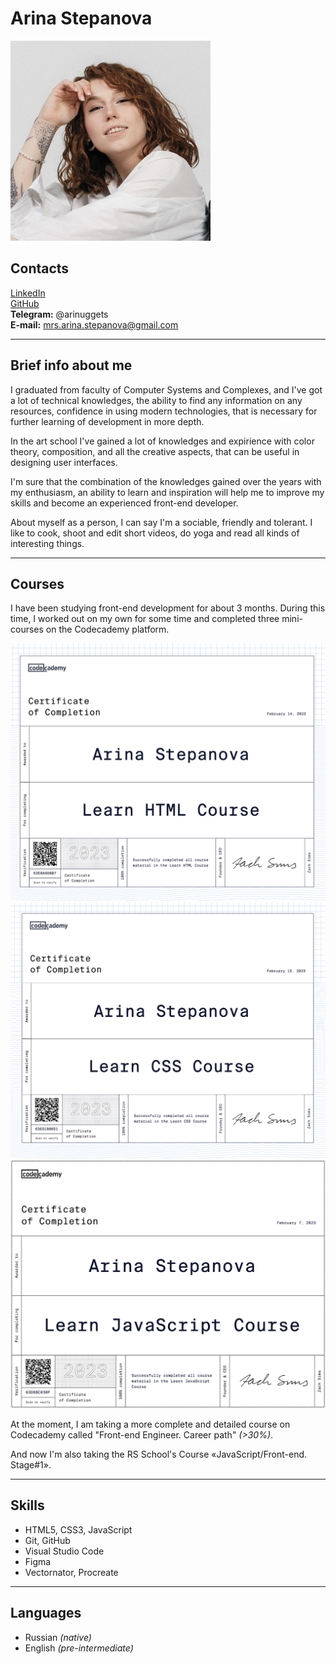 # Arina Stepanova
![my photo](img/myPhoto.jpeg)


## Contacts

[LinkedIn](https://www.linkedin.com/in/arina-stepanova-073ab6268/) <br>
[GitHub](https://github.com/arina-stepanova) <br>
**Telegram:** @arinuggets <br>
**E-mail:** <mrs.arina.stepanova@gmail.com> <br>

---

## Brief info about me

I graduated from faculty of Computer Systems and Complexes, and I've got a lot of technical knowledges, the ability to find any information on any resources, confidence in using modern technologies, that is necessary for further learning of development in more depth.

In the art school I've gained a lot of knowledges and expirience with color theory, composition, and all the creative aspects, that can be useful in designing user interfaces.

I'm sure that the combination of the knowledges gained over the years with my enthusiasm, an ability to learn and inspiration will help me to improve my skills and become an experienced front-end developer.

About myself as a person, I can say I'm a sociable, friendly and tolerant. I like to cook, shoot and edit short videos, do yoga and read all kinds of interesting things.

---

## Courses

I have been studying front-end development for about 3 months. During this time, I worked out on my own for some time and completed three mini-courses on the Codecademy platform.

![certificate_1](img/LearnHTMLCourse.png)
![certificate_2](img/LearnCSSCourse.png)
![certificate_3](img/LearnJSCourse.png)

At the moment, I am taking a more complete and detailed course on Codecademy called "Front-end Engineer. Career path" *(>30%)*.

And now I'm also taking the RS School's Course «JavaScript/Front-end. Stage#1».

---

## Skills

- HTML5, CSS3, JavaScript
- Git, GitHub
- Visual Studio Code
- Figma
- Vectornator, Procreate

---

## Languages

 - Russian *(native)*
 - English *(pre-intermediate)*

